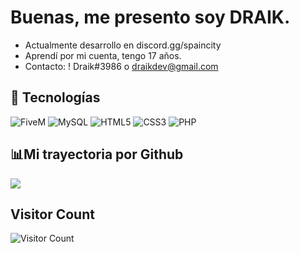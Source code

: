 # Buenas, me presento soy DRAIK.


- Actualmente desarrollo en discord.gg/spaincity </a>
- Aprendí por mi cuenta, tengo 17 años.
- Contacto: ! Draik#3986 o draikdev@gmail.com

## :rocket: Tecnologías
![FiveM](https://img.shields.io/badge/FIVEM-orange.svg?&style=for-the-badge&logo=lua&logoColor=white)
![MySQL](https://img.shields.io/badge/-MySQL-orange?style=for-the-badge&logo=mysql&logoColor=000)
![HTML5](https://img.shields.io/badge/HTML5-E34F26?style=for-the-badge&logo=html5&logoColor=white)
![CSS3](https://img.shields.io/badge/CSS3-1572B6?style=for-the-badge&logo=css3&logoColor=white)
![PHP](https://img.shields.io/badge/PHP-484c89?style=for-the-badge&logo=php&logoColor=white&logoColor=black)


## 📊Mi trayectoria por Github

![](https://github-readme-stats.vercel.app/api?username=draikdev&show_icons=true&bg_color=45,fc00ff,00dbde&title_color=fff&text_color=fff)

## Visitor Count
![Visitor Count](https://profile-counter.glitch.me/DRAIKDev/count.svg)
